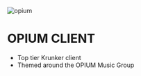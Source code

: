 ![opium](https://github.com/user-attachments/assets/dad87de3-73e3-4491-9297-1b84fbacefc2?width=800&height=600)

# OPIUM CLIENT
* Top tier Krunker client 
* Themed around the OPIUM Music Group

